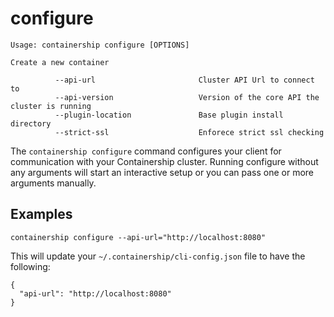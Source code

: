 # configure

```
Usage: containership configure [OPTIONS]

Create a new container

          --api-url                       Cluster API Url to connect to
          --api-version                   Version of the core API the cluster is running
          --plugin-location               Base plugin install directory
          --strict-ssl                    Enforece strict ssl checking
```

The `containership configure` command configures your client for communication with your Containership cluster. Running configure without any arguments will start an interactive setup or you can pass one or more arguments manually.

## Examples

```
containership configure --api-url="http://localhost:8080"
```

This will update your `~/.containership/cli-config.json` file to have the following:

```
{
  "api-url": "http://localhost:8080"
}
```